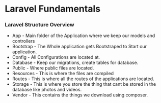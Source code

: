# Laravel Fundamentals
### Laravel Structure Overview
- App - Main folder of the Application where we keep our models and controllers
- Bootstrap - The Whole application gets Bootstraped to Start our application.
- Config - All Configurations are located at.
- Database - Keep our migrations, create tables for database.
- Public - Where public files are located.
- Resources - This is where the files are compiled
- Routes - This is where all the routes of the applications are located.
- Storage - This is where you store the thing that cant be stored in the database like photos and videos.
- Vendor - This contains the things we download using composer.

  
